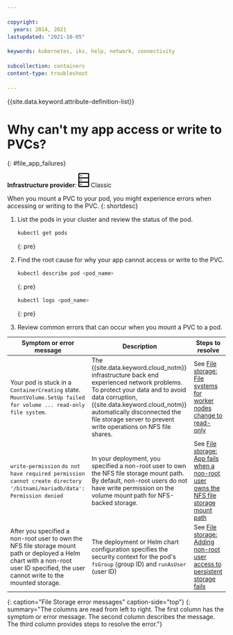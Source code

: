 ```yaml
---

copyright: 
  years: 2014, 2021
lastupdated: "2021-10-05"

keywords: kubernetes, iks, help, network, connectivity

subcollection: containers
content-type: troubleshoot

---
```


{{site.data.keyword.attribute-definition-list}}



# Why can't my app access or write to PVCs?
{: #file_app_failures}

**Infrastructure provider**: ![Classic infrastructure provider icon.](images/icon-classic-2.svg) Classic

When you mount a PVC to your pod, you might experience errors when accessing or writing to the PVC.
{: shortdesc}

1. List the pods in your cluster and review the status of the pod.
    ```sh
    kubectl get pods
    ```
    {: pre}

2. Find the root cause for why your app cannot access or write to the PVC.
    ```sh
    kubectl describe pod <pod_name>
    ```
    {: pre}

    ```sh
    kubectl logs <pod_name>
    ```
    {: pre}

3. Review common errors that can occur when you mount a PVC to a pod.

| Symptom or error message | Description | Steps to resolve |
| --- | --- | --- |
| Your pod is stuck in a `ContainerCreating` state. `MountVolume.SetUp failed for volume ... read-only file system`. | The {{site.data.keyword.cloud_notm}} infrastructure back end experienced network problems. To protect your data and to avoid data corruption, {{site.data.keyword.cloud_notm}} automatically disconnected the file storage server to prevent write operations on NFS file shares. | See [File storage: File systems for worker nodes change to read-only](/docs/containers?topic=containers-readonly_nodes) |
| `write-permission` `do not have required permission` `cannot create directory '/bitnami/mariadb/data': Permission denied` | In your deployment, you specified a non-root user to own the NFS file storage mount path. By default, non-root users do not have write permission on the volume mount path for NFS-backed storage. | See [File storage: App fails when a non-root user owns the NFS file storage mount path](/docs/containers?topic=containers-nonroot) |
| After you specified a non-root user to own the NFS file storage mount path or deployed a Helm chart with a non-root user ID specified, the user cannot write to the mounted storage. | The deployment or Helm chart configuration specifies the security context for the pod's `fsGroup` (group ID) and `runAsUser` (user ID) | See [File storage: Adding non-root user access to persistent storage fails](/docs/containers?topic=containers-cs_storage_nonroot) |
{: caption="File Storage error messages" caption-side="top"}
{: summary="The columns are read from left to right. The first column has the symptom or error message. The second column describes the message. The third column provides steps to resolve the error."}







